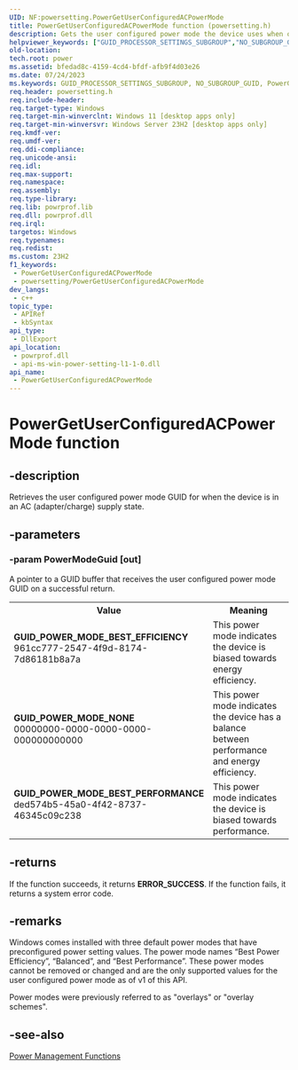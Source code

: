 ```yaml
---
UID: NF:powersetting.PowerGetUserConfiguredACPowerMode
title: PowerGetUserConfiguredACPowerMode function (powersetting.h)
description: Gets the user configured power mode the device uses when on AC.
helpviewer_keywords: ["GUID_PROCESSOR_SETTINGS_SUBGROUP","NO_SUBGROUP_GUID","PowerGetUserConfiguredACPowerMode","PowerGetUserConfiguredACPowerMode function","base.powergetuserconfiguredacpowermode","powersetting/PowerGetUserConfiguredACPowerMode","powrprof/PowerGetUserConfiguredACPowerMode"]
old-location:
tech.root: power
ms.assetid: bfedad8c-4159-4cd4-bfdf-afb9f4d03e26
ms.date: 07/24/2023
ms.keywords: GUID_PROCESSOR_SETTINGS_SUBGROUP, NO_SUBGROUP_GUID, PowerGetUserConfiguredACPowerMode, PowerGetUserConfiguredACPowerMode function, base.powergetuserconfiguredacpowermode, powersetting/PowerGetUserConfiguredACPowerMode, powrprof/PowerGetUserConfiguredACPowerMode
req.header: powersetting.h
req.include-header: 
req.target-type: Windows
req.target-min-winverclnt: Windows 11 [desktop apps only]
req.target-min-winversvr: Windows Server 23H2 [desktop apps only]
req.kmdf-ver: 
req.umdf-ver: 
req.ddi-compliance: 
req.unicode-ansi: 
req.idl: 
req.max-support: 
req.namespace: 
req.assembly: 
req.type-library: 
req.lib: powrprof.lib
req.dll: powrprof.dll
req.irql: 
targetos: Windows
req.typenames: 
req.redist: 
ms.custom: 23H2
f1_keywords:
 - PowerGetUserConfiguredACPowerMode
 - powersetting/PowerGetUserConfiguredACPowerMode
dev_langs:
 - c++
topic_type:
 - APIRef
 - kbSyntax
api_type:
 - DllExport
api_location:
 - powrprof.dll
 - api-ms-win-power-setting-l1-1-0.dll
api_name:
 - PowerGetUserConfiguredACPowerMode
---
```


# PowerGetUserConfiguredACPowerMode function

## -description

Retrieves the user configured power mode GUID for when the device is in an AC (adapter/charge) supply state.

## -parameters

### -param PowerModeGuid [out]

A pointer to a GUID buffer that receives the user configured power mode GUID on a successful return.

<table>
<tr>
<th>Value</th>
<th>Meaning</th>
</tr>
<tr>
<td width="40%"><a id="GUID_POWER_MODE_BEST_EFFICIENCY"></a><a id="guid_power_mode_best_efficiency"></a><dl>
<dt><b>GUID_POWER_MODE_BEST_EFFICIENCY</b></dt>
<dt>961cc777-2547-4f9d-8174-7d86181b8a7a</dt>
</dl>
</td>
<td width="60%">
This power mode indicates the device is biased towards energy efficiency.

</td>
</tr>
<tr>
<td width="40%"><a id="GUID_POWER_MODE_NONE"></a><a id="guid_power_mode_none"></a><dl>
<dt><b>GUID_POWER_MODE_NONE</b></dt>
<dt>00000000-0000-0000-0000-000000000000</dt>
</dl>
</td>
<td width="60%">
This power mode indicates the device has a balance between performance and energy efficiency.

</td>
</tr>
<tr>
<td width="40%"><a id="GUID_POWER_MODE_BEST_PERFORMANCE"></a><a id="guid_power_mode_best_performance"></a><dl>
<dt><b>GUID_POWER_MODE_BEST_PERFORMANCE</b></dt>
<dt>ded574b5-45a0-4f42-8737-46345c09c238</dt>
</dl>
</td>
<td width="60%">
This power mode indicates the device is biased towards performance.

</td>
</tr>
</table>

## -returns

If the function succeeds, it returns <b>ERROR_SUCCESS</b>. If the function fails, it returns a system error code.

## -remarks

Windows comes installed with three default power modes that have preconfigured power setting values. The power mode names “Best Power Efficiency”, “Balanced”, and “Best Performance”. These power modes cannot be removed or changed and are the only supported values for the user configured power mode as of v1 of this API.

Power modes were previously referred to as "overlays" or "overlay schemes".

## -see-also

<a href="/windows/desktop/Power/power-management-functions">Power Management Functions</a>